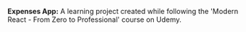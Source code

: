 <b>Expenses App:</b> A learning project created while following the 'Modern React - From Zero to Professional' course on Udemy. 
